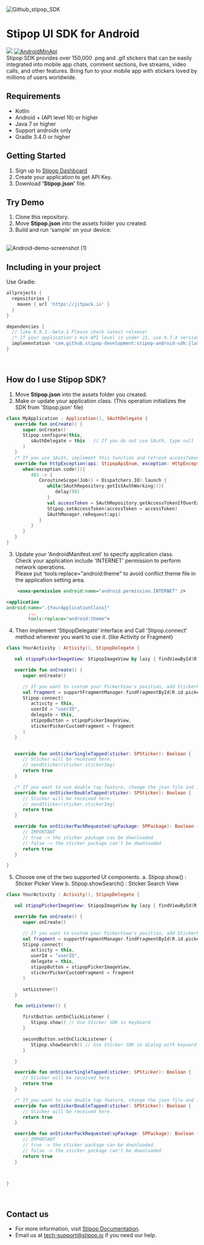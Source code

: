 ![Github_stipop_SDK](https://user-images.githubusercontent.com/42525347/145160731-acbe1005-48f5-4c9e-93b7-8ce2c7d6dcb8.png)

<h1>Stipop UI SDK for Android</h1>

[![](https://jitpack.io/v/stipop-development/stipop-android-sdk.svg)](https://jitpack.io/#stipop-development/stipop-android-sdk)
<a href="https://android-arsenal.com/api?level=16"><img alt="AndroidMinApi" src="https://img.shields.io/badge/API-16%2B-brightgreen.svg?style=flat"/></a></br>
Stipop SDK provides over 150,000 .png and .gif stickers that can be easily integrated into mobile app chats, comment sections, live streams, video calls, and other features. Bring fun to your mobile app with stickers loved by millions of users worldwide.

Requirements
-------------------
- Kotlin
- Android + (API level 16) or higher
- Java 7 or higher
- Support androidx only
- Gradle 3.4.0 or higher

Getting Started
--------
1. Sign up to <a href="https://dashboard.stipop.io/" target="_blank">Stipop Dashboard</a>
2. Create your application to get API Key.
3. Download **'Stipop.json'** file.

Try Demo
--------
1. Clone this repository.<br/>
2. Move **Stipop.json** into the assets folder you created.
3. Build and run 'sample' on your device.<br/><br/>

<p align="center">

![Android-demo-screenshot (1)](https://user-images.githubusercontent.com/42525347/139039328-e02059dc-11fd-416f-9135-1d124ef782b7.png)

</p>

Including in your project
--------
Use Gradle:

```gradle
allprojects {
  repositories {
    maven { url 'https://jitpack.io' }
  }
}

dependencies {
  // like 0.9.1.-beta.1 Please check latest release!
  /* If your application's min API level is under 21, use 0.7.4 version. */
  implementation 'com.github.stipop-development:stipop-android-sdk:{latest_version}' 
}
```
<br/>

How do I use Stipop SDK?
-------------------

1. Move **Stipop.json** into the assets folder you created.
2. Make or update your application class. (This operation initializes the SDK from 'Stipop.json' file)
```kotlin
class MyApplication : Application(), SAuthDelegate {
   override fun onCreate() {
      super.onCreate()
      Stipop.configure(this,
         sAuthDelegate = this   // If you do not use SAuth, type null
      )
   }
   /* If you use SAuth, implement this function and refresh accessToken when authorization error occured. */
   override fun httpException(api: StipopApiEnum, exception: HttpException) {
      when(exception.code()){
         401 -> {
            CoroutineScope(Job() + Dispatchers.IO).launch {
               while(SAuthRepository.getIsSAuthWorking()){
                  delay(50)
               }
               val accessToken = SAuthRepository.getAccessTokenIfOverExpiryTime(userId = userId)
               Stipop.setAccessToken(accessToken = accessToken)
               SAuthManager.reRequest(api)
            }
         }
      }
   }
}
```
3. Update your 'AndroidManifest.xml' to specify application class.<br>
   Check your application include 'INTERNET' permission to perform network operations.<br>
   Please put 'tools:replace="android:theme" to avoid conflict theme file in the application setting area.

```xml
    <uses-permission android:name="android.permission.INTERNET" />

<application
android:name=".{YourApplicationClass}"
        ...
        tools:replace="android:theme">
```
4. Then implement 'StipopDelegate' interface and Call 'Stipop.connect' method wherever you want to use it. (like Activity or Fragment)
```kotlin
class YourActivity : Activity(), StipopDelegate {

   val stipopPickerImageView: StipopImageView by lazy { findViewById(R.id.stickerPickerImageView) }

   override fun onCreate() {
      super.onCreate()

      // If you want to custom your PickerView's position, add StickerPickerCustomFragment. or not, set stickerPickerCustomFragment to null.
      val fragment = supportFragmentManager.findFragmentById(R.id.picker_view_fragment) as StickerPickerCustomFragment
      Stipop.connect(
         activity = this,
         userId = "userID",
         delegate = this,
         stipopButton = stipopPickerImageView,
         stickerPickerCustomFragment = fragment
      )
   }


   override fun onStickerSingleTapped(sticker: SPSticker): Boolean {
      // Sticker will be received here.
      // sendSticker(sticker.stickerImg)
      return true
   }

   /* If you want to use double tap feature, change the json file and implement this function. */
   override fun onStickerDoubleTapped(sticker: SPSticker): Boolean {
      // Sticker will be received here.
      // sendSticker(sticker.stickerImg)
      return true
   }

   override fun onStickerPackRequested(spPackage: SPPackage): Boolean {
      // IMPORTANT
      // true -> the sticker package can be downloaded
      // false -> the sticker package can't be downloaded
      return true
   }

}
```

5. Choose one of the two supported UI components.
   a. Stipop.show() : Sticker Picker View
   b. Stipop.showSearch() : Sticker Search View

```kotlin
class YourActivity : Activity(), StipopDelegate {

   val stipopPickerImageView: StipopImageView by lazy { findViewById(R.id.stickerPickerImageView) }

   override fun onCreate() {
      super.onCreate()

      // If you want to custom your PickerView's position, add StickerPickerCustomFragment. or not, set stickerPickerCustomFragment to null.
      val fragment = supportFragmentManager.findFragmentById(R.id.picker_view_fragment) as StickerPickerCustomFragment
      Stipop.connect(
         activity = this,
         userId = "userID",
         delegate = this,
         stipopButton = stipopPickerImageView,
         stickerPickerCustomFragment = fragment
      )

      setListener()
   }

   fun setListener() {

      firstButton.setOnClickListener {
         Stipop.show() // Use Sticker SDK in keyboard
      }

      secondButton.setOnClickListener {
         Stipop.showSearch() // Use Sticker SDK in dialog with keyword search
      }

   }

   override fun onStickerSingleTapped(sticker: SPSticker): Boolean {
      // Sticker will be received here.
      return true
   }

   /* If you want to use double tap feature, change the json file and implement this function. */
   override fun onStickerDoubleTapped(sticker: SPSticker): Boolean {
      // Sticker will be received here.
      return true
   }

   override fun onStickerPackRequested(spPackage: SPPackage): Boolean {
      // IMPORTANT
      // true -> the sticker package can be downloaded
      // false -> the sticker package can't be downloaded
      return true
   }



}
```
<br/>

## Contact us

- For more information, visit [Stipop Documentation][1].
- Email us at tech-support@stipop.io if you need our help.

[1]: https://docs.stipop.io/en/sdk/android/get-started/before-you-begin
